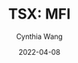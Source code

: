 ---
type: "report"
paper: "MFI_Cynthia_Wang.pdf"
author: "Cynthia Wang"
company: "Maple Leaf Foods"
date: "2022-04-08"
summary: "Maple Leaf Foods Inc. (MFI) is a Canadian food producer that specializes in producing processed meat, ready-to-cook, ready-to- eat meals, hog products, fresh pork and poultry. In 2017, the Company added a plant protein group into its product line, which includes plant protein products and vegan cheese. Maple Leaf Foods operates in Canada, the US and Asia."
title: "TSX: MFI"
---